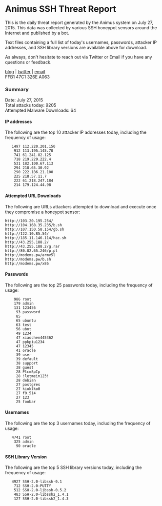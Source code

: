 # Animus SSH Threat Report

This is the daily threat report generated by the Animus system on July 27, 2015. This data was collected by various SSH honeypot sensors around the Internet and published by a bot.  

Text files containing a full list of today's usernames, passwords, attacker IP addresses, and SSH library versions are available above for download.  

As always, don't hesitate to reach out via Twitter or Email if you have any questions or feedback.  

[blog](http://morris.guru) | [twitter](https://twitter.com/andrew___morris) | [email](mailto:andrew@morris.guru)  
FFB1 47C1 326E A063  

### Summary

Date: July 27, 2015  
Total attacks today: 9205  
Attempted Malware Downloads: 64 

#### IP addresses
The following are the top 10 attacker IP addresses today, including the frequency of usage:
```
   1497 112.220.201.150
    912 113.195.145.70
    741 61.241.82.125
    718 219.229.222.4
    531 182.100.67.113
    294 218.65.30.92
    290 222.186.21.100
    225 218.57.11.7
    222 61.218.247.184
    214 179.124.44.98
```

#### Attempted URL Downloads
The following are URLs attackers attempted to download and execute once they compromise a honeypot sensor:
```
http://103.20.195.254/
http://104.168.35.235/b.sh
http://107.150.58.154/gb.sh
http://122.10.85.54/
http://185.11.146.114/hac.sh
http://43.255.188.2/
http://43.255.188.2/g.rar
http://80.82.65.246/p.pl
http://modems.pw/armv5l
http://modems.pw/b.sh
http://modems.pw/x86
```

#### Passwords
The following are the top 25 passwords today, including the frequency of usage:
```
    986 root
    179 admin
    131 123456
     93 password
     85 
     65 ubuntu
     63 test
     56 ubnt
     49 1234
     47 xiaochen445362
     47 ppkpiu1234
     47 12345
     41 oracle
     39 user
     39 default
     38 support
     38 guest
     28 PlcmSpIp
     28 !letmein123!
     28 debian
     27 postgres
     27 kioklko0
     27 f0.514
     27 123
     25 foobar
```

#### Usernames
The following are the top 3 usernames today, including the frequency of usage:
```
   4741 root
    325 admin
     90 oracle
```

#### SSH Library Version
The following are the top 5 SSH library versions today, including the frequency of usage:
```
   4927 SSH-2.0-libssh-0.1
    712 SSH-2.0-PUTTY
    512 SSH-2.0-libssh-0.5.2
    483 SSH-2.0-libssh2_1.4.1
    127 SSH-2.0-libssh2_1.4.3
```
